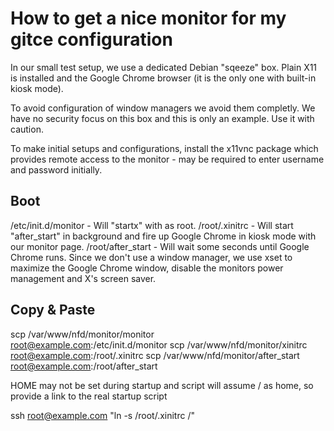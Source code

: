 # How to get a nice monitor for my gitce configuration #

In our small test setup, we use a dedicated Debian "sqeeze" box. Plain X11 is
installed and the Google Chrome browser (it is the only one with built-in
kiosk mode).

To avoid configuration of window managers we avoid them completly. We have no
security focus on this box and this is only an example. Use it with caution.

To make initial setups and configurations, install the x11vnc package which
provides remote access to the monitor - may be required to enter username
and password initially.


## Boot ##

/etc/init.d/monitor - Will "startx" with as root.
/root/.xinitrc      - Will start "after_start" in background and fire up
                      Google Chrome in kiosk mode with our monitor page.
/root/after_start   - Will wait some seconds until Google Chrome runs. Since
                      we don't use a window manager, we use xset to
		      maximize the Google Chrome window, disable the monitors
		      power management and X's screen saver.


## Copy & Paste ##

scp /var/www/nfd/monitor/monitor \
	root@example.com:/etc/init.d/monitor
scp /var/www/nfd/monitor/xinitrc \
	root@example.com:/root/.xinitrc
scp /var/www/nfd/monitor/after_start \
	root@example.com:/root/after_start

HOME may not be set during startup and script will assume / as home, so provide a link to the real startup script

ssh root@example.com "ln -s /root/.xinitrc /"